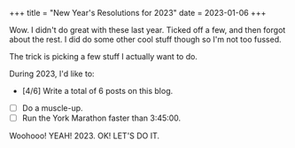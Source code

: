 +++
title = "New Year's Resolutions for 2023"
date = 2023-01-06
+++

Wow. I didn't do great with these last year.
Ticked off a few, and then forgot about the rest. I did do some other cool stuff though so I'm not too fussed.

The trick is picking a few stuff I actually want to do.

During 2023, I'd like to:
- [4/6] Write a total of 6 posts on this blog.
- [ ] Do a muscle-up.
- [ ] Run the York Marathon faster than 3:45:00.

Woohooo! YEAH! 2023. OK! LET'S DO IT.